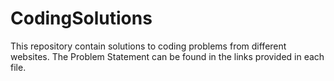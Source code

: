 # CodingSolutions
This repository contain solutions to coding problems from different websites.
The Problem Statement can be found in the links provided in each file.
